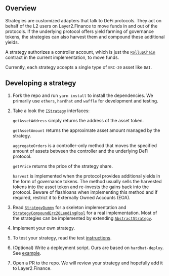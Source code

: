 ## Overview

Strategies are customized adapters that talk to DeFi protocols. They act on behalf of the L2 users on Layer2.Finance to
move funds in and out of the protocols. If the underlying protocol offers yield farming of governance tokens, the
strategies can also harvest them and compound these additional yields.

A strategy authorizes a controller account, which is just the [`RollupChain`](../RollupChain.sol) contract in the
current implementation, to move funds.

Currently, each strategy accepts a single type of `ERC-20` asset like `DAI`.

## Developing a strategy

1. Fork the repo and run `yarn install` to install the dependencies. We primarily use `ethers`, `hardhat` and
   `waffle` for development and testing.

2. Take a look the [`IStrategy`](../interfaces/IStrategy.sol) interfaces:

   `getAssetAddress` simply returns the address of the asset token.

   `getAssetAmount` returns the approximate asset amount managed by the strategy.

   `aggregateOrders` is a controller-only method that moves the specified amount of assets between the controller and
   the underlying DeFi protocol.

   `getPrice` returns the price of the strategy share.

   `harvest` is implemented when the protocol provides additional yields in the form of governance tokens. The method
   usually sells the harvested tokens into the asset token and re-invests the gains back into the protocol. Beware of
   flashloans when implementing this method and if required, restrict it to Externally Owned Accounts (EOA).

3. Read [`StrategyDummy`](./dummy/StrategyDummy.sol) for a skeleton implementation and
   [`StrategyCompoundErc20LendingPool`](./compound/StrategyCompoundErc20LendingPool.sol) for a real
   implementation. Most of the strategies can be implemented by extending [`AbstractStrategy`](./AbstractStrategy.sol).

4. Implement your own strategy.

5. To test your strategy, read the test [instructions](../../test-strategy/README.md).

6. (Optional) Write a deployment script. Ours are based on `hardhat-deploy`. See [example](../../deploy/strategies/000_dummy.ts).

7. Open a PR to the repo. We will review your strategy and hopefully add it to Layer2.Finance.
